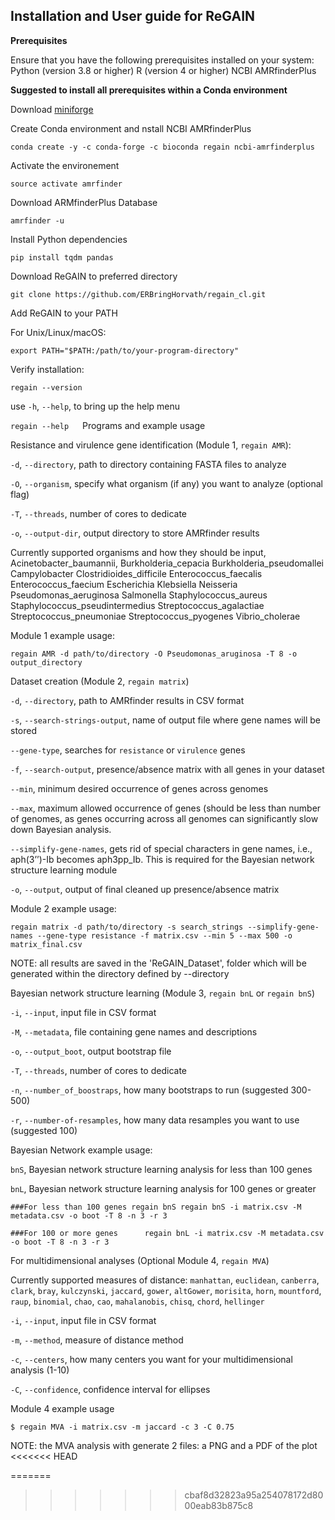 ## **Installation and User guide for ReGAIN** ##

**Prerequisites**

Ensure that you have the following prerequisites installed on your system:
Python (version 3.8 or higher)
R (version 4 or higher)
NCBI AMRfinderPlus

**Suggested to install all prerequisites within a Conda environment**

Download [miniforge](https://github.com/conda-forge/miniforge/)

Create Conda environment and nstall NCBI AMRfinderPlus

`conda create -y -c conda-forge -c bioconda regain ncbi-amrfinderplus`

Activate the environement

`source activate amrfinder`

Download ARMfinderPlus Database

`amrfinder -u`

Install Python dependencies

`pip install tqdm pandas`

Download ReGAIN to preferred directory

`git clone https://github.com/ERBringHorvath/regain_cl.git`

Add ReGAIN to your PATH

For Unix/Linux/macOS:

`export PATH="$PATH:/path/to/your-program-directory"`

Verify installation:

`regain --version`

use `-h`, `--help`, to bring up the help menu

`regain --help`
 
Programs and example usage

Resistance and virulence gene identification (Module 1, `regain AMR`):

`-d`, `--directory`, path to directory containing FASTA files to analyze

`-O`, `--organism`, specify what organism (if any) you want to analyze (optional flag)

`-T`, `--threads`, number of cores to dedicate

`-o`, `--output-dir`, output directory to store AMRfinder results

Currently supported organisms and how they should be input,
Acinetobacter_baumannii, 
Burkholderia_cepacia
Burkholderia_pseudomallei
Campylobacter
Clostridioides_difficile
Enterococcus_faecalis
Enterococcus_faecium
Escherichia
Klebsiella
Neisseria
Pseudomonas_aeruginosa
Salmonella
Staphylococcus_aureus
Staphylococcus_pseudintermedius
Streptococcus_agalactiae
Streptococcus_pneumoniae
Streptococcus_pyogenes
Vibrio_cholerae

Module 1 example usage:
                                       
`regain AMR -d path/to/directory -O Pseudomonas_aruginosa -T 8 -o output_directory`

Dataset creation (Module 2, `regain matrix`)
                                       
`-d`, `--directory`, path to AMRfinder results in CSV format

`-s`, `--search-strings-output`, name of output file where gene names will be stored

`--gene-type`, searches for `resistance` or `virulence` genes

`-f`, `--search-output`, presence/absence matrix with all genes in your dataset

`--min`, minimum desired occurrence of genes across genomes

`--max`, maximum allowed occurrence of genes (should be less than number of genomes, as genes occurring across all genomes can significantly slow down Bayesian analysis.

`--simplify-gene-names`, gets rid of special characters in gene names, i.e., aph(3’’)-Ib becomes aph3pp_Ib. This is required for the Bayesian network structure learning module

`-o`, `--output`, output of final cleaned up presence/absence matrix

Module 2 example usage:
                                            
`regain matrix -d path/to/directory -s search_strings --simplify-gene-names --gene-type resistance -f matrix.csv --min 5 --max 500 -o matrix_final.csv`

NOTE: all results are saved in the 'ReGAIN_Dataset', folder which will be generated within the directory defined by --directory

Bayesian network structure learning (Module 3, `regain bnL` or `regain bnS`)
                                            
`-i`, `--input`, input file in CSV format

`-M`, `--metadata`, file containing gene names and descriptions

`-o`, `--output_boot`, output bootstrap file

`-T`, `--threads`, number of cores to dedicate

`-n`, `--number_of_boostraps`, how many bootstraps to run (suggested 300-500)

`-r`, `--number-of-resamples`, how many data resamples you want to use (suggested 100)

Bayesian Network example usage:

`bnS`, Bayesian network structure learning analysis for less than 100 genes

`bnL`, Bayesian network structure learning analysis for 100 genes or greater

`###For less than 100 genes
regain bnS regain bnS -i matrix.csv -M metadata.csv -o boot -T 8 -n 3 -r 3`
                                            
`###For 100 or more genes     
regain bnL -i matrix.csv -M metadata.csv -o boot -T 8 -n 3 -r 3`

For multidimensional analyses (Optional Module 4, `regain MVA`)

Currently supported measures of distance: `manhattan`, `euclidean`, `canberra`, `clark`, `bray`, 
                                          `kulczynski`, `jaccard`, `gower`, `altGower`, `morisita`, 
                                          `horn`, `mountford`, `raup`, `binomial`, `chao`, `cao`, `mahalanobis`, 
                                          `chisq`, `chord`, `hellinger`
                                           
`-i`, `--input`, input file in CSV format

`-m`, `--method`, measure of distance method

`-c`, `--centers`, how many centers you want for your multidimensional analysis (1-10)

`-C`, `--confidence`, confidence interval for ellipses
                                       
Module 4 example usage

`$ regain MVA -i matrix.csv -m jaccard -c 3 -C 0.75`

NOTE: the MVA analysis with generate 2 files: a PNG and a PDF of the plot   
<<<<<<< HEAD

=======
>>>>>>> cbaf8d32823a95a254078172d8000eab83b875c8
